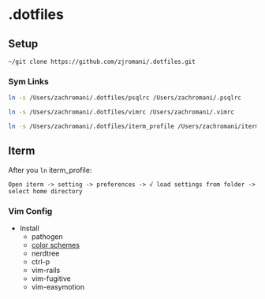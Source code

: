 # .dotfiles

## Setup

`~/git clone https://github.com/zjromani/.dotfiles.git`

### Sym Links

```bash
ln -s /Users/zachromani/.dotfiles/psqlrc /Users/zachromani/.psqlrc

ln -s /Users/zachromani/.dotfiles/vimrc /Users/zachromani/.vimrc

ln -s /Users/zachromani/.dotfiles/iterm_profile /Users/zachromani/iterm_profile
```

## Iterm

After you `ln` iterm_profile:

```
Open iterm -> setting -> preferences -> √ load settings from folder -> select home directory
```

### Vim Config

- Install
  - pathogen
  - [color schemes](https://github.com/flazz/vim-colorschemes)
  - nerdtree
  - ctrl-p
  - vim-rails
  - vim-fugitive
  - vim-easymotion
